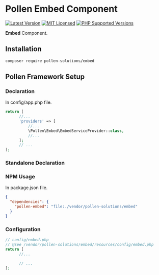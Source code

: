 # Pollen Embed Component

[![Latest Version](https://img.shields.io/badge/release-1.0.0-blue?style=for-the-badge)](https://www.presstify.com/pollen-solutions/embed/)
[![MIT Licensed](https://img.shields.io/badge/license-MIT-green?style=for-the-badge)](LICENSE.md)
[![PHP Supported Versions](https://img.shields.io/badge/PHP->=7.3-8892BF?style=for-the-badge&logo=php)](https://www.php.net/supported-versions.php)

**Embed** Component.

## Installation

```bash
composer require pollen-solutions/embed
```

## Pollen Framework Setup

### Declaration

In config/app.php file.

```php
return [
      //...
      'providers' => [
          //...
          \Pollen\Embed\EmbedServiceProvider::class,
          //...
      ];
      // ...
];
```

### Standalone Declaration


### NPM Usage

In package.json file.

```json
{
  "dependencies": {
    "pollen-embed": "file:./vendor/pollen-solutions/embed"
  }
}
```


### Configuration

```php
// config/embed.php
// @see /vendor/pollen-solutions/embed/resources/config/embed.php
return [
      //...

      // ...
];
```

